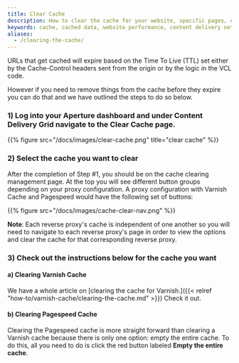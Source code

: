 ```yaml
---
title: Clear Cache
description: How to clear the cache for your website, specific pages, or specific objects with Varnish ban expression.
keywords: cache, cached data, website performance, content delivery network, CDN, clear cache, purge cache, empty cache, varnish ban expression
aliases:
  - /clearing-the-cache/
---
```


URLs that get cached will expire based on the Time To Live (TTL) set either by the Cache-Control headers sent from the origin or by the logic in the VCL code.

However if you need to remove things from the cache before they expire you can do that and we have outlined the steps to do so below.

### 1) Log into your Aperture dashboard and under **Content Delivery Grid** navigate to the **Clear Cache** page.

{{% figure src="/docs/images/clear-cache.png" title="clear cache" %}}

### 2) Select the cache you want to clear

After the completion of Step #1, you should be on the cache clearing management page. At the top you will see different button groups depending on your proxy configuration. A proxy configuration with Varnish Cache and Pagespeed would have the following set of buttons:

{{% figure src="/docs/images/cache-clear-nav.png" %}}

**Note**: Each reverse proxy's cache is independent of one another so you will need to navigate to each reverse proxy's page in order to view the options and clear the cache for that corresponding reverse proxy.

### 3) Check out the instructions below for the cache you want

#### a) Clearing Varnish Cache

  We have a whole article on [clearing the cache for Varnish.]({{< relref "how-to/varnish-cache/clearing-the-cache.md" >}}) Check it out.

#### b) Clearing Pagespeed Cache

  Clearing the Pagespeed cache is more straight forward than clearing a Varnish cache because there is only one option: empty the entire cache. To do this, all you need to do is click the red button labeled **Empty the entire cache**.
